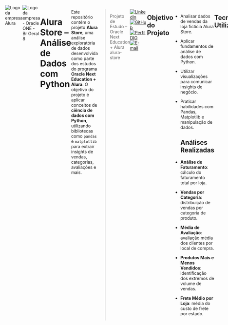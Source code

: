 <div  style="display: flex;">
    <img alt="Logo da empresa Alura" src="https://www.cuponation.com.br/images/fit-in/256x/images/a/alura_logo.png", style = "width:100px;">
    <img class="company-logo__img" src="https://cdn2.gnarususercontent.com.br/1/1221562/b6256fa6-5fde-4cdd-a4a3-d33ebc90bb6c.png" alt="Logo da empresa - Oracle ONE - Br Geral 8">
    

#  Alura Store – Análise de Dados com Python

Este repositório contém o projeto **Alura Store**, uma análise exploratória de dados desenvolvida como parte dos estudos do programa **Oracle Next Education + Alura**. O objetivo do projeto é aplicar conceitos de **ciência de dados com Python**, utilizando bibliotecas como `pandas` e `matplotlib` para extrair insights de vendas, categorias, avaliações e mais.

>  Projeto de Estudo – Oracle Next Education + Alura
alura-store

[![LinkedIn](https://img.shields.io/badge/LinkedIn-0077B5?style=for-the-badge&logo=linkedin&logoColor=white)](https://www.linkedin.com/in/ajtp/)
[![GitHub](https://img.shields.io/badge/GitHub-100000?style=for-the-badge&logo=github&logoColor=white)](https://github.com/ajtoriani)
[![Perfil DIO](https://img.shields.io/badge/-Meu%20Perfil%20na%20DIO-30A3DC?style=for-the-badge)](https://web.dio.me/users/ajtoriani/)
[![E-mail](https://img.shields.io/badge/-Email-000?style=for-the-badge&logo=gmail&logoColor=AA42F7)](mailto:anajuliatoriani@gmail.com)

 ## Objetivo do Projeto

- Analisar dados de vendas da loja fictícia Alura Store.
- Aplicar fundamentos de análise de dados com Python.
- Utilizar visualizações para comunicar insights de negócio.
- Praticar habilidades com Pandas, Matplotlib e manipulação de dados.

  ##  Análises Realizadas

- **Análise de Faturamento**: cálculo do faturamento total por loja.
- **Vendas por Categoria**: distribuição de vendas por categoria de produto.
- **Média de Avaliação**: avaliação média dos clientes por local de compra.
- **Produtos Mais e Menos Vendidos**: identificação dos extremos de volume de vendas.
- **Frete Médio por Loja**: média do custo de frete por estado.

##  Tecnologias Utilizadas

- Python 3 (Google Colab)
- `pandas` – para análise e manipulação de dados.
- `matplotlib` – para criação de gráficos e visualizações.

  
##  Estrutura do Projeto

├── alura\_store\_analise.ipynb     # Notebook com toda a análise

├── README.md                     # Este arquivo

├── requirements.txt              # Dependências (pandas, matplotlib)


##  Requisitos

- Python 3.7+
- pip
- Google Colab ou Jupyter Notebook
- Internet (caso use Colab)
---------


##  Como Executar o Projeto

1. **Clone este repositório**:

```bash
git clone https://github.com/seu-usuario/alura-store.git
````

2. **Instale as dependências** (via terminal):

```bash
pip install -r requirements.txt
```

3. **Execute o notebook**:

Você pode usar o [Google Colab](https://colab.research.google.com) ou Jupyter Notebook:

```bash
jupyter notebook alura_store_analise.ipynb
```

---

## Sobre o Projeto

Este projeto faz parte dos estudos da formação de Data Science e Análise de Dados oferecida pela **Alura em parceria com a Oracle Next Education (ONE)**. O foco foi aplicar os conhecimentos práticos em:

* Manipulação de dados com Pandas
* Estruturação com listas e condicionais
* Funções em Python
* Visualização com Matplotlib
* Extração de insights de negócios

---

##  Contribuições

Como este é um projeto de aprendizado, sugestões e melhorias são bem-vindas! Fique à vontade para abrir **Issues** ou **Pull Requests**.

---

##  Autor

Desenvolvido por Ana Julia Toriani Pessoa durante os estudos com **Alura + Oracle Next Education**.

---

##  Licença

Projeto educacional sem fins comerciais.

---
<p align="center">
  <img src="https://github.com/ajtoriani/Alura-Store/blob/main/alurastorelogo.png" alt="Capa do Projeto Alura Store" width="600"/>
</p>
